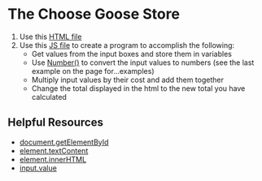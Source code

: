 # The Choose Goose Store

1. Use this [HTML file](https://github.com/slkennedy/js-practice/blob/master/One/index.html)
2. Use this [JS file](https://github.com/slkennedy/js-practice/blob/master/One/index.js) to create a program to accomplish the following:
    - Get values from the input boxes and store them in variables 
    - Use [Number()](https://developer.mozilla.org/en-US/docs/Web/JavaScript/Reference/Global_Objects/Number) to convert the input values to numbers (see the last example on the page for...examples)
    - Multiply input values by their cost and add them together
    - Change the total displayed in the html to the new total you have calculated
    
    
## Helpful Resources
- [document.getElementById](https://developer.mozilla.org/en-US/docs/Web/API/Document/getElementById)
- [element.textContent](https://developer.mozilla.org/en-US/docs/Web/API/Node/textContent)
- [element.innerHTML](https://developer.mozilla.org/en-US/docs/Web/API/Element/innerHTML)
- [input.value](https://developer.mozilla.org/en-US/docs/Web/HTML/Element/input)